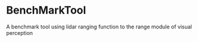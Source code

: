 # BenchMarkTool
A benchmark tool using lidar ranging function to the range module of visual perception
